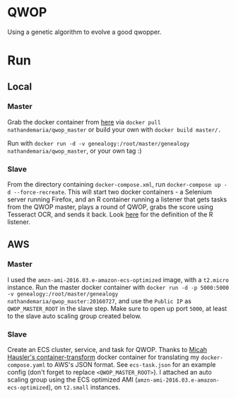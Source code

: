 # QWOP

Using a genetic algorithm to evolve a good qwopper.

# Run

## Local
###  Master
Grab the docker container from [here](https://hub.docker.com/r/nathandemaria/qwop_master/) via `docker pull nathandemaria/qwop_master` or build your own with `docker build master/.`

Run with `docker run -d -v genealogy:/root/master/genealogy nathandemaria/qwop_master`, or your own tag :)

### Slave
From the directory containing `docker-compose.xml`, run `docker-compose up -d --force-recreate`. This will start two docker containers - a Selenium server running Firefox, and an R container running a listener that gets tasks from the QWOP master, plays a round of QWOP, grabs the score using Tesseract OCR, and sends it back.  Look [here](https://hub.docker.com/r/nathandemaria/qwop_slaver/) for the definition of the R listener.

## AWS

### Master
I used the `amzn-ami-2016.03.e-amazon-ecs-optimized` image, with a `t2.micro` instance. Run the master docker container with `docker run -d -p 5000:5000 -v genealogy:/root/master/genealogy nathandemaria/qwop_master:20160727`, and use the `Public IP` as `QWOP_MASTER_ROOT` in the slave step. Make sure to open up port `5000`, at least to the slave auto scaling group created below.

### Slave
Create an ECS cluster, service, and task for QWOP. Thanks to [Micah Hausler's container-transform](https://github.com/micahhausler/container-transform) docker container for translating my `docker-compose.yaml` to AWS's JSON format. See `ecs-task.json` for an example config (don't forget to replace `<QWOP_MASTER_ROOT>`). I attached an auto scaling group using the ECS optimized AMI (`amzn-ami-2016.03.e-amazon-ecs-optimized`), on `t2.small` instances.
